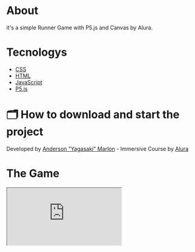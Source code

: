 # About
 it's a simple Runner Game with P5.js and Canvas by Alura.

# Tecnologys
- [CSS](https://developer.mozilla.org/pt-BR/docs/Web/CSS)
- [HTML](https://developer.mozilla.org/pt-BR/docs/Web/HTML)
- [JavaScript](https://www.javascript.com/)
- [P5.js](https://p5js.org/)

# 🗂 How to download and start the project

Developed by [Anderson "Yagasaki" Marlon](https://www.linkedin.com/in/andersonmarlon/) - Immersive Course by [Alura](https://www.alura.com.br/)

# The Game

<iframe src="https://editor.p5js.org/alura/embed/OWs4v-4vC"></iframe>